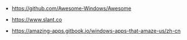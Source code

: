 * https://github.com/Awesome-Windows/Awesome

* https://www.slant.co

* https://amazing-apps.gitbook.io/windows-apps-that-amaze-us/zh-cn

